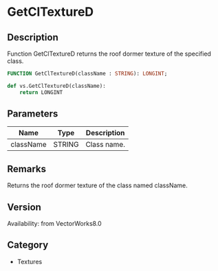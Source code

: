 # GetClTextureD

## Description
Function GetClTextureD returns the roof dormer texture of the specified class.

```pascal
FUNCTION GetClTextureD(className : STRING): LONGINT;
```

```python
def vs.GetClTextureD(className):
    return LONGINT
```

## Parameters
|Name|Type|Description|
|---|---|---|
|className|STRING|Class name.|

## Remarks
Returns the roof dormer texture of the class named className.

## Version
Availability: from VectorWorks8.0

## Category
* Textures

